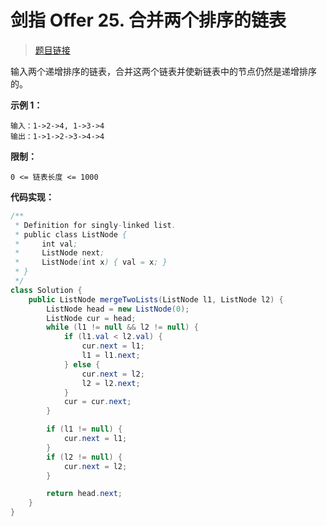 <!-- customize-tags:链表 -->

# 剑指 Offer 25. 合并两个排序的链表

> [题目链接](https://leetcode.cn/problems/he-bing-liang-ge-pai-xu-de-lian-biao-lcof)

输入两个递增排序的链表，合并这两个链表并使新链表中的节点仍然是递增排序的。

**示例 1：**

```text
输入：1->2->4, 1->3->4
输出：1->1->2->3->4->4
```

**限制：**

```text
0 <= 链表长度 <= 1000
```

**代码实现：**

```java
/**
 * Definition for singly-linked list.
 * public class ListNode {
 *     int val;
 *     ListNode next;
 *     ListNode(int x) { val = x; }
 * }
 */
class Solution {
    public ListNode mergeTwoLists(ListNode l1, ListNode l2) {
        ListNode head = new ListNode(0);
        ListNode cur = head;
        while (l1 != null && l2 != null) {
            if (l1.val < l2.val) {
                cur.next = l1;
                l1 = l1.next;
            } else {
                cur.next = l2;
                l2 = l2.next;
            }
            cur = cur.next;
        }

        if (l1 != null) {
            cur.next = l1;
        }
        if (l2 != null) {
            cur.next = l2;
        }

        return head.next;
    }
}
```
